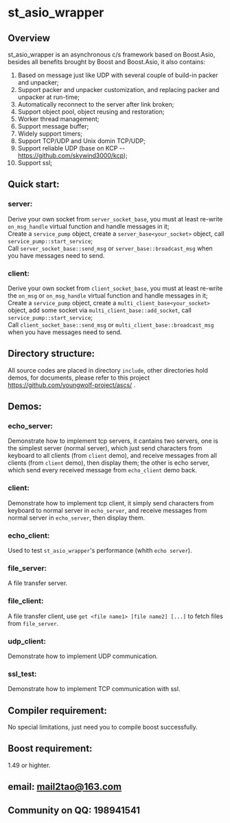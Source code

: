 st_asio_wrapper
===============
Overview
-
st_asio_wrapper is an asynchronous c/s framework based on Boost.Asio, besides all benefits brought by Boost and Boost.Asio, it also contains: </br>
1. Based on message just like UDP with several couple of build-in packer and unpacker;</br>
2. Support packer and unpacker customization, and replacing packer and unpacker at run-time;</br>
3. Automatically reconnect to the server after link broken;</br>
4. Support object pool, object reusing and restoration;</br>
5. Worker thread management;</br>
6. Support message buffer;</br>
7. Widely support timers;</br>
8. Support TCP/UDP and Unix domin TCP/UDP;</br>
9. Support reliable UDP (base on KCP -- https://github.com/skywind3000/kcp);</br>
10. Support ssl;</br>

Quick start:
-
### server:
Derive your own socket from `server_socket_base`, you must at least re-write `on_msg_handle` virtual function and handle messages in it;</br>
Create a `service_pump` object, create a `server_base<your_socket>` object, call `service_pump::start_service`;</br>
Call `server_socket_base::send_msg` or `server_base::broadcast_msg` when you have messages need to send.</br>
### client:
Derive your own socket from `client_socket_base`, you must at least re-write the `on_msg` or `on_msg_handle` virtual function and handle messages in it;</br>
Create a `service_pump` object, create a `multi_client_base<your_socket>` object, add some socket via `multi_client_base::add_socket`, call `service_pump::start_service`;</br>
Call `client_socket_base::send_msg` or `multi_client_base::broadcast_msg` when you have messages need to send.</br>

Directory structure:
-
All source codes are placed in directory `include`, other directories hold demos, for documents, please refer to this project  https://github.com/youngwolf-project/ascs/ .</br>

Demos:
-
### echo_server:
Demonstrate how to implement tcp servers, it cantains two servers, one is the simplest server (normal server), which just send characters from keyboard to all clients (from `client` demo), and receive messages from all clients (from `client` demo), then display them; the other is echo server, which send every received message from `echo_client` demo back.</br>
### client:
Demonstrate how to implement tcp client, it simply send characters from keyboard to normal server in `echo_server`, and receive messages from normal server in `echo_server`, then display them.</br>
### echo_client:
Used to test `st_asio_wrapper`'s performance (whith `echo server`).</br>
### file_server:
A file transfer server.</br>
### file_client:
A file transfer client, use `get <file name1> [file name2] [...]` to fetch files from `file_server`.</br>
### udp_client:
Demonstrate how to implement UDP communication.</br>
### ssl_test:
Demonstrate how to implement TCP communication with ssl.</br>

Compiler requirement:
-
No special limitations, just need you to compile boost successfully.</br>

Boost requirement:
-
1.49 or highter.</br>

email: mail2tao@163.com
-
Community on QQ: 198941541
-
